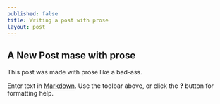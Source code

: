 ```yaml
---
published: false
title: Writing a post with prose
layout: post
---
```


## A New Post mase with prose

This post was made with prose like a bad-ass.

Enter text in [Markdown](http://daringfireball.net/projects/markdown/). Use the toolbar above, or click the **?** button for formatting help.
